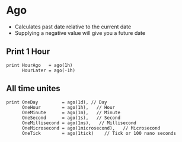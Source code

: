 # Ago

- Calculates past date relative to the current date
- Supplying a negative value will give you a future date

## Print 1 Hour

```KQL
print HourAgo   = ago(1h)
      HourLater = ago(-1h)
```

## All time unites

```KQL
print OneDay         = ago(1d), // Day
      OneHour        = ago(1h),   // Hour
      OneMinute      = ago(1m),   // Minute
      OneSecond      = ago(1s),   // Second
      OneMillisecond = ago(1ms),   // Millisecond
      OneMicrosecond = ago(1microsecond),   // Microsecond
      OneTick        = ago(1tick)    // Tick or 100 nano seconds
```
